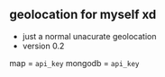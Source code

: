 ## geolocation for myself xd
- just a normal unacurate geolocation
- version 0.2

map = `api_key`
mongodb = `api_key`